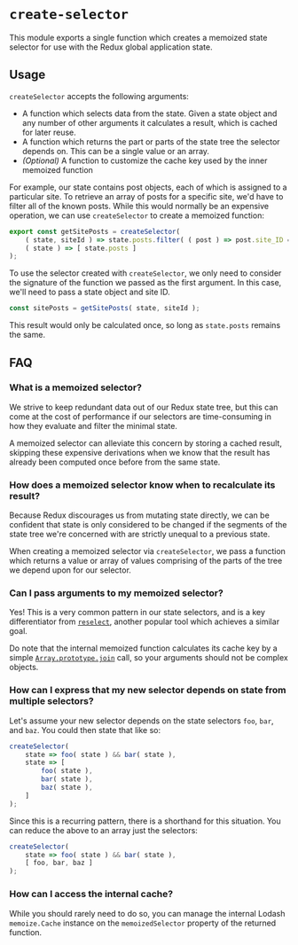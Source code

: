 `create-selector`
=================

This module exports a single function which creates a memoized state selector for use with the Redux global application state.

## Usage

`createSelector` accepts the following arguments:

- A function which selects data from the state. Given a state object and any number of other arguments it calculates a result, which is cached for later reuse.
- A function which returns the part or parts of the state tree the selector depends on. This can be a single value or an array.
- _(Optional)_ A function to customize the cache key used by the inner memoized function

For example, our state contains post objects, each of which is assigned to a particular site. To retrieve an array of posts for a specific site, we'd have to filter all of the known posts. While this would normally be an expensive operation, we can use `createSelector` to create a memoized function:

```js
export const getSitePosts = createSelector(
	( state, siteId ) => state.posts.filter( ( post ) => post.site_ID === siteId ),
	( state ) => [ state.posts ]
);
```

To use the selector created with `createSelector`, we only need to consider the signature of the function we passed as the first argument. In this case, we'll need to pass a state object and site ID.

```js
const sitePosts = getSitePosts( state, siteId );
```

This result would only be calculated once, so long as `state.posts` remains the same.

## FAQ

### What is a memoized selector?

We strive to keep redundant data out of our Redux state tree, but this can come at the cost of performance if our selectors are time-consuming in how they evaluate and filter the minimal state.

A memoized selector can alleviate this concern by storing a cached result, skipping these expensive derivations when we know that the result has already been computed once before from the same state.

### How does a memoized selector know when to recalculate its result?

Because Redux discourages us from mutating state directly, we can be confident that state is only considered to be changed if the segments of the state tree we're concerned with are strictly unequal to a previous state.

When creating a memoized selector via `createSelector`, we pass a function which returns a value or array of values comprising of the parts of the tree we depend upon for our selector.

### Can I pass arguments to my memoized selector?

Yes! This is a very common pattern in our state selectors, and is a key differentiator from [`reselect`](https://github.com/reactjs/reselect), another popular tool which achieves a similar goal.

Do note that the internal memoized function calculates its cache key by a simple [`Array.prototype.join`](https://developer.mozilla.org/en-US/docs/Web/JavaScript/Reference/Global_Objects/Array/join) call, so your arguments should not be complex objects.

### How can I express that my new selector depends on state from multiple selectors?

Let's assume your new selector depends on the state selectors `foo`, `bar`, and `baz`. You could then state that like so:

```js
createSelector(
    state => foo( state ) && bar( state ),
    state => [
        foo( state ),
        bar( state ),
        baz( state ),
    ]
);
```

Since this is a recurring pattern, there is a shorthand for this situation. You can reduce the above to an array just the selectors:

```js
createSelector(
    state => foo( state ) && bar( state ),
    [ foo, bar, baz ]
);
```

### How can I access the internal cache?

While you should rarely need to do so, you can manage the internal Lodash `memoize.Cache` instance on the `memoizedSelector` property of the returned function.
